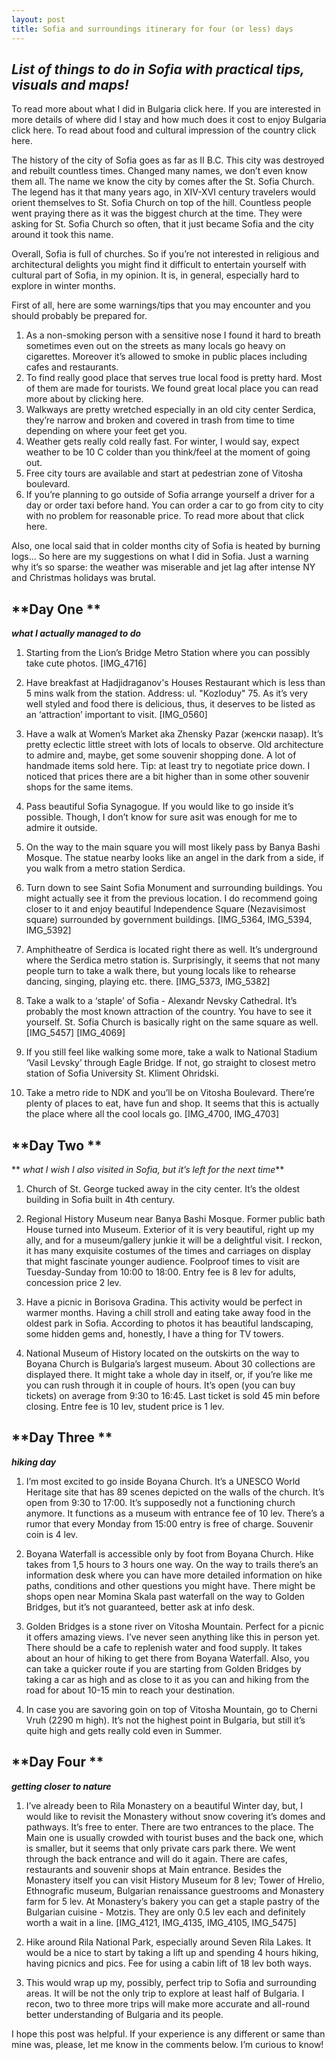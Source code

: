 ```yaml
---
layout: post
title: Sofia and surroundings itinerary for four (or less) days
---
```


## *List of things to do in Sofia with practical tips, visuals and maps!*

To read more about what I did in Bulgaria click here.
 If you are interested in more details of where did I stay and how much does it cost to enjoy Bulgaria click here.
To read about food and cultural impression of the country click here.

The history of the city of Sofia goes as far as II B.C. This city was destroyed and rebuilt countless times. Changed many names, we don’t even know them all. The name we know the city by comes after the St. Sofia Church. The legend has it that many years ago, in XIV-XVI century travelers would orient themselves to St. Sofia Church on top of the hill. Countless people went praying there as it was the biggest church at the time. They were asking for St. Sofia Church so often, that it just became Sofia and the city around it took this name.

Overall, Sofia is full of churches. So if you’re not interested in religious and architectural delights you might find it difficult to entertain yourself with cultural part of Sofia, in my opinion. It is, in general, especially hard to explore in winter months. 

First of all, here are some warnings/tips that you may encounter and you should probably be prepared for.

1. As a non-smoking person with a sensitive nose I found it hard to breath sometimes even out on the streets as many locals go heavy on cigarettes. Moreover it’s allowed to smoke in public places including cafes and restaurants. 
2. To find really good place that serves true local food is pretty hard. Most of them are made for tourists. We found great local place you can read more about by clicking here.
3. Walkways are pretty wretched especially in an old city center Serdica, they’re narrow and broken and covered in trash from time to time depending on where your feet get you.
4. Weather gets really cold really fast. For winter, I would say, expect weather to be 10 C colder than you think/feel at the moment of going out.
5. Free city tours are available and start at pedestrian zone of Vitosha boulevard. 
6. If you’re planning to go outside of Sofia arrange yourself a driver for a day or order taxi before hand. You can order a car to go from city to city with no problem for reasonable price. To read more about that click here.

Also, one local said that in colder months city of Sofia is heated by burning logs... So here are my suggestions on what I did in Sofia. Just a warning why it’s so sparse: the weather was miserable and jet lag after intense NY and Christmas holidays was brutal.

## **Day One **
***what I actually managed to do***

1. Starting from the Lion’s Bridge Metro Station where you can possibly take cute photos. [IMG_4716]

2. Have breakfast at Hadjidraganov's Houses Restaurant which is less than 5 mins walk from the station. Address: ul. "Kozloduy" 75. As it’s very well styled and food there is delicious, thus, it deserves to be listed as an ‘attraction’ important to visit. [IMG_0560]
 
3.  Have a walk at Women’s Market aka Zhensky Pazar (женски пазар). It’s pretty eclectic little street with lots of locals to observe. Old architecture to admire and, maybe, get some souvenir shopping done.  A lot of handmade items sold here. Tip: at least try to negotiate price down. I noticed that prices there are a bit higher than in some other souvenir shops for the same items.
 
4. Pass beautiful Sofia Synagogue. If you would like to go inside it’s possible. Though, I don’t know for sure asit was enough for me to admire it outside.

5. On the way to the main square you will most likely pass by Banya Bashi Mosque. The statue nearby looks like an angel in the dark from a side, if you walk from a metro station Serdica.

6. Turn down to see Saint Sofia Monument and surrounding buildings. You might actually see it from the previous location. I do recommend going closer to it and enjoy beautiful Independence Square (Nezavisimost square) surrounded by government buildings.  [IMG_5364,  IMG_5394, IMG_5392]
 
7. Amphitheatre of Serdica is located right there as well. It’s underground where the Serdica metro station is. Surprisingly, it seems that not many people turn to take a walk there, but young locals like to rehearse dancing, singing, playing etc. there.  [IMG_5373, IMG_5382]
 
8. Take a walk to a ‘staple’ of Sofia - Alexandr Nevsky Cathedral. It’s probably the most known attraction of the country. You have to see it yourself. St. Sofia Church is basically right on the same square as well. [IMG_5457] [IMG_4069]
 
9. If you still feel like walking some more, take a walk to National Stadium ‘Vasil Levsky’ through Eagle Bridge. If not, go straight to closest metro station of Sofia University St. Kliment Ohridski. 

10. Take a metro ride to NDK and you’ll be on Vitosha Boulevard. There’re plenty of places to eat, have fun and shop. It seems that this is actually the place where all the cool locals go. [IMG_4700, IMG_4703]


## **Day Two **
** *what I wish I also visited in Sofia, but it’s left for the next time***

1. Church of St. George tucked away in the city center. It’s the oldest building in Sofia built in 4th century. 

2. Regional History Museum near Banya Bashi Mosque. Former public bath House turned into Museum. Exterior of it is very beautiful, right up my ally, and for a museum/gallery junkie it will be a delightful visit. I reckon, it has many exquisite costumes of the times and carriages on display that might fascinate younger audience. Foolproof times to visit are Tuesday-Sunday from 10:00 to 18:00. Entry fee is 8 lev for adults, concession price 2 lev.

3. Have a picnic in Borisova Gradina. This activity would be perfect in warmer months. Having a chill stroll and eating take away food in the oldest park in Sofia. According to photos it has beautiful landscaping, some hidden gems and, honestly, I have a thing for TV towers.

4. National Museum of History located on the outskirts on the way to Boyana Church is Bulgaria’s largest museum. About 30 collections are displayed there. It might take a whole day in itself, or, if you’re like me you can rush through it in couple of hours. It’s open (you can buy tickets) on average from 9:30 to 16:45. Last ticket is sold 45 min before closing. Entre fee is 10 lev, student price is 1 lev.


## **Day Three **
***hiking day***

1. I’m most excited to go inside Boyana Church. It’s a UNESCO World Heritage site that has 89 scenes depicted on the walls of the church. It’s open from 9:30 to 17:00. It’s supposedly not a functioning church anymore. It functions as a museum with entrance fee of 10 lev. There’s a rumor that every Monday from 15:00 entry is free of charge. Souvenir coin is 4 lev.

2. Boyana Waterfall is accessible only by foot from Boyana Church. Hike takes from 1,5 hours to 3 hours one way. On the way to trails there’s an information desk where you can have more detailed information on hike paths, conditions and other questions you might have. There might be shops open near Momina Skala past waterfall on the way to Golden Bridges, but it’s not guaranteed, better ask at info desk.
 
3. Golden Bridges is a stone river on Vitosha Mountain. Perfect for a picnic it offers amazing views. I’ve never seen anything like this in person yet. There should be a cafe to replenish water and food supply. It takes about an hour of hiking to get there from Boyana Waterfall. Also, you can take a quicker route if you are starting from Golden Bridges by taking a car as high and as close to it as you can and hiking from the road for about 10-15 min to reach your destination.

4. In case you are savoring goin on top of Vitosha Mountain, go to Cherni Vruh  (2290 m high). It’s not the highest point in Bulgaria, but still it’s quite high and gets really cold even in Summer. 



## **Day Four **
***getting closer to nature***

1. I’ve already been to Rila Monastery on a beautiful Winter day, but, I would like to revisit the Monastery without snow covering it’s domes and pathways. It’s free to enter. There are two entrances to the place. The Main one is usually crowded with tourist buses and the back one, which is smaller, but it seems that only private cars park there. We went through the back entrance and will do it again. There are cafes, restaurants and souvenir shops at Main entrance. Besides the Monastery itself you can visit History Museum for 8 lev; Tower of Hrelio, Ethnografic museum, Bulgarian renaissance guestrooms and Monastery farm for 5 lev. At Monastery’s bakery you can get a staple pastry of the Bulgarian cuisine - Motzis. They are only 0.5 lev each and definitely worth a wait in a line. [IMG_4121, IMG_4135, IMG_4105, IMG_5475] 

2. Hike around Rila National Park, especially around Seven Rila Lakes. It would be a nice to start by taking a lift up and spending 4 hours hiking, having picnics and pics. Fee for using a cabin lift of 18 lev both ways.

3. This would wrap up my, possibly, perfect trip to Sofia and surrounding areas. It will be not the only trip to explore at least half of Bulgaria. I recon, two to three more trips will make more accurate and all-round better understanding of Bulgaria and  its people.


I hope this post was helpful. If your experience is any different or same than mine was, please, let me know in the comments below. I’m curious to know!

